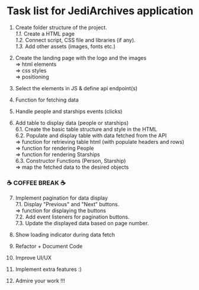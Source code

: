 # Task list for JediArchives аpplication

1. Create folder structure of the project. <br>
    *1.1.* Create a HTML page <br>
    *1.2.* Connect script, CSS file and libraries (if any). <br>
    *1.3.* Add other assets (images, fonts etc.)

2. Create the landing page with the logo and the images<br>
	=> html elements <br>
	=> css styles <br>
	=> positioning 

3. Select the elements in JS & define api endpoint(s)

4. Function for fetching data

5. Handle people and starships events (clicks)

6. Add table to display data (people or starships)<br>
    6.1. Create the basic table structure and style in the HTML<br>
    6.2. Populate and display table with data fetched from the API<br>
        => function for retrieving table html (with populate headers and rows)<br>
        => function for rendering People<br>
        => function for rendering Starships<br>
    6.3. Constructor Functions (Person, Starship)<br> 
        => map the fetched data to the desired objects

### ☕ COFFEE BREAK ☕ 

7. Implement pagination for data display<br>
    7.1. Display "Previous" and "Next" buttons.<br>
        => function for displaying the buttons<br>
    7.2. Add event listeners for pagination buttons.<br>
    7.3. Update the displayed data based on page number.

8. Show loading indicator during data fetch

9. Refactor + Document Code
10. Improve UI/UX
11. Implement extra features :)
12. Admire your work !!! 
